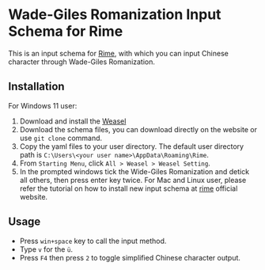 # Wade-Giles Romanization Input Schema for Rime
This is an input schema for [Rime](https://rime.im/), with which you can input Chinese character through Wade-Giles Romanization.
## Installation
For Windows 11 user:
1. Download and install the [Weasel](https://rime.im/download/)
1. Download the schema files, you can download directly on the website or use `git clone` command.
1. Copy the yaml files to your user directory. The default user directory path is `C:\Users\<your user name>\AppData\Roaming\Rime`.
1. From `Starting Menu`, click `All > Weasel > Weasel Setting`.
1. In the prompted windows tick the Wide-Giles Romanization and detick all others, then press enter key twice.
For Mac and Linux user, please refer the tutorial on how to install new input schema at [rime](https://rime.im/) official website.
## Usage
- Press `win+space` key to call the input method.
- Type `v` for the `ü`.
- Press `F4` then press `2` to toggle simplified Chinese character output.
